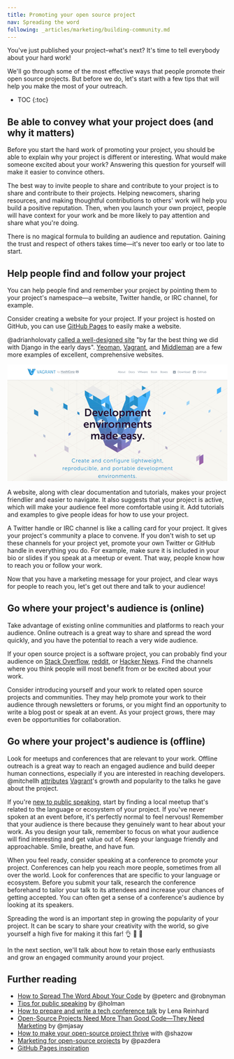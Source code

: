 ```yaml
---
title: Promoting your open source project
nav: Spreading the word
following: _articles/marketing/building-community.md
---
```


You've just published your project–what's next? It's time to tell everybody about your hard work!

We'll go through some of the most effective ways that people promote their open source projects. But before we do, let's start with a few tips that will help you make the most of your outreach.

* TOC
{:toc}

## Be able to convey what your project does (and why it matters)

Before you start the hard work of promoting your project, you should be able to explain why your project is different or interesting. What would make someone excited about your work? Answering this question for yourself will make it easier to convince others.

The best way to invite people to share and contribute to your project is to share and contribute to their projects. Helping newcomers, sharing resources, and making thoughtful contributions to others' work will help you build a positive reputation. Then, when you launch your own project, people will have context for your work and be more likely to pay attention and share what you're doing.

There is no magical formula to building an audience and reputation. Gaining the trust and respect of others takes time—it's never too early or too late to start.

## Help people find and follow your project

You can help people find and remember your project by pointing them to your project's namespace—a website, Twitter handle, or IRC channel, for example.

Consider creating a website for your project. If your project is hosted on GitHub, you can use [GitHub Pages](https://pages.github.com/) to easily make a website.

@adrianholovaty [called a well-designed site](https://news.ycombinator.com/item?id=7531689) "by far the best thing we did with Django in the early days". [Yeoman](http://yeoman.io/), [Vagrant](https://www.vagrantup.com/), and [Middleman](https://middlemanapp.com/) are a few more examples of excellent, comprehensive websites.

![vagrant homepage](assets/images/marketing/vagrant_homepage.png)

A website, along with clear documentation and tutorials, makes your project friendlier and easier to navigate. It also suggests that your project is active, which will make your audience feel more comfortable using it. Add tutorials and examples to give people ideas for how to use your project.

A Twitter handle or IRC channel is like a calling card for your project. It gives your project's community a place to convene. If you don't wish to set up these channels for your project yet, promote your own Twitter or GitHub handle in everything you do. For example, make sure it is included in your bio or slides if you speak at a meetup or event. That way, people know how to reach you or follow your work.

Now that you have a marketing message for your project, and clear ways for people to reach you, let's get out there and talk to your audience!

## Go where your project's audience is (online)

Take advantage of existing online communities and platforms to reach your audience. Online outreach is a great way to share and spread the word quickly, and you have the potential to reach a very wide audience.

If your open source project is a software project, you can probably find your audience on [Stack Overflow](http://stackoverflow.com/), [reddit](http://www.reddit.com), or [Hacker News](https://news.ycombinator.com/). Find the channels where you think people will most benefit from or be excited about your work.

Consider introducing yourself and your work to related open source projects and communities. They may help promote your work to their audience through newsletters or forums, or you might find an opportunity to write a blog post or speak at an event. As your project grows, there may even be opportunities for collaboration.

## Go where your project's audience is (offline)

Look for meetups and conferences that are relevant to your work. Offline outreach is a great way to reach an engaged audience and build deeper human connections, especially if you are interested in reaching developers. @mitchellh [attributes](https://github.com/swinton/codeconf/blob/master/the-hashicorp-formula-to-open-source.md) [Vagrant](https://github.com/mitchellh/vagrant)'s growth and popularity to the talks he gave about the project.

If you're [new to public speaking](http://speaking.io/), start by finding a local meetup that's related to the language or ecosystem of your project. If you've never spoken at an event before, it's perfectly normal to feel nervous! Remember that your audience is there because they genuinely want to hear about your work. As you design your talk, remember to focus on what your audience will find interesting and get value out of. Keep your language friendly and approachable. Smile, breathe, and have fun.

When you feel ready, consider speaking at a conference to promote your project. Conferences can help you reach more people, sometimes from all over the world. Look for conferences that are specific to your language or ecosystem. Before you submit your talk, research the conference beforehand to tailor your talk to its attendees and increase your chances of getting accepted. You can often get a sense of a conference's audience by looking at its speakers.

Spreading the word is an important step in growing the popularity of your project. It can be scary to share your creativity with the world, so give yourself a high five for making it this far! 👌 💯 🙌

In the next section, we'll talk about how to retain those early enthusiasts and grow an engaged community around your project.

## Further reading

* [How to Spread The Word About Your Code](https://hacks.mozilla.org/2013/05/how-to-spread-the-word-about-your-code/) by @peterc and @robnyman
* [Tips for public speaking](http://speaking.io/) by @holman
* [How to prepare and write a tech conference talk](http://wunder.schoenaberselten.com/2016/02/16/how-to-prepare-and-write-a-tech-conference-talk) by Lena Reinhard
* [Open-Source Projects Need More Than Good Code—They Need Marketing](http://readwrite.com/2014/10/10/open-source-marketing-apache-storm-nathan-merz/) by @mjasay
* [How to make your open-source project thrive](https://text.sourcegraph.com/how-to-make-your-open-source-project-thrive-with-andrey-petrov-6463b935c540) with @shazow
* [Marketing for open-source projects](http://radek.io/2015/09/14/marketing-for-open-source-projects-1/) by @pazdera
* [GitHub Pages inspiration](https://github.com/showcases/github-pages-examples)
